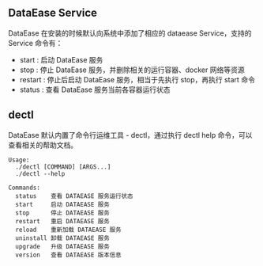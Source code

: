 ## DataEase Service

DataEase 在安装的时候默认向系统中添加了相应的 dataease Service，支持的 Service 命令有：

- start : 启动 DataEase 服务
- stop : 停止 DataEase 服务，并删除相关的运行容器、docker 网络等资源
- restart : 停止后启动 DataEase 服务，相当于先执行 stop，再执行 start 命令
- status : 查看 DataEase 服务当前各容器运行状态

## dectl

DataEase 默认内置了命令行运维工具 - dectl，通过执行 dectl help 命令，可以查看相关的帮助文档。

```
Usage:
  ./dectl [COMMAND] [ARGS...]
  ./dectl --help

Commands:
  status    查看 DATAEASE 服务运行状态
  start     启动 DATAEASE 服务
  stop      停止 DATAEASE 服务
  restart   重启 DATAEASE 服务
  reload    重新加载 DATAEASE 服务
  uninstall 卸载 DATAEASE 服务
  upgrade   升级 DATAEASE 服务
  version   查看 DATAEASE 版本信息
```